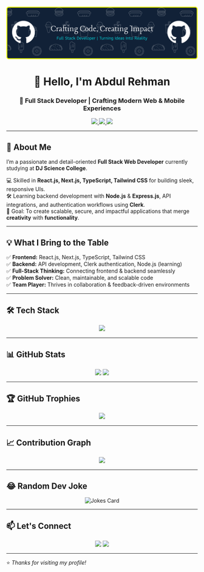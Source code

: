 <p align="center">
  <img src="https://raw.githubusercontent.com/AbdulRehman817/AbdulRehman817/main/header.png" alt="Banner" />
</p>

<h1 align="center">👋 Hello, I'm Abdul Rehman</h1>
<h3 align="center">🚀 Full Stack Developer | Crafting Modern Web & Mobile Experiences</h3>

<p align="center">
  <a href="https://www.linkedin.com/in/abdul-rehman-7aa108328/">
    <img src="https://img.shields.io/badge/LinkedIn-0077B5?style=flat&logo=linkedin&logoColor=white" />
  </a>
  <a href="mailto:abdulrehmanbey1718@gmail.com">
    <img src="https://img.shields.io/badge/Email-D14836?style=flat&logo=gmail&logoColor=white" />
  </a>
  <img src="https://komarev.com/ghpvc/?username=AbdulRehman817&label=Profile%20Views&color=0e75b6&style=flat" />
</p>

---

## 🌟 About Me
I’m a passionate and detail-oriented **Full Stack Web Developer** currently studying at **DJ Science College**.  

💻 Skilled in **React.js, Next.js, TypeScript, Tailwind CSS** for building sleek, responsive UIs.  
🛠 Learning backend development with **Node.js** & **Express.js**, API integrations, and authentication workflows using **Clerk**.  
🎯 Goal: To create scalable, secure, and impactful applications that merge **creativity** with **functionality**.  

---

## 💡 What I Bring to the Table
✅ **Frontend:** React.js, Next.js, TypeScript, Tailwind CSS  
✅ **Backend:** API development, Clerk authentication, Node.js (learning)  
✅ **Full-Stack Thinking:** Connecting frontend & backend seamlessly  
✅ **Problem Solver:** Clean, maintainable, and scalable code  
✅ **Team Player:** Thrives in collaboration & feedback-driven environments  

---

## 🛠 Tech Stack
<p align="center">
  <img src="https://skillicons.dev/icons?i=html,css,js,ts,react,next,tailwind,nodejs,express,mongodb,firebase,git,github" />
</p>

---

## 📊 GitHub Stats
<p align="center">
  <img src="https://github-readme-stats.vercel.app/api?username=AbdulRehman817&show_icons=true&theme=tokyonight&hide_border=true" height="150" />
  <img src="https://github-readme-stats.vercel.app/api/top-langs/?username=AbdulRehman817&layout=compact&theme=tokyonight&hide_border=true" height="150" />
</p>

---

## 🏆 GitHub Trophies
<p align="center">
  <img src="https://github-profile-trophy.vercel.app/?username=AbdulRehman817&theme=tokyonight&no-frame=true&no-bg=true&margin-w=4" />
</p>

---

## 📈 Contribution Graph
<p align="center">
  <img src="https://github-readme-activity-graph.vercel.app/graph?username=AbdulRehman817&theme=react-dark&hide_border=true" />
</p>

---

## 😂 Random Dev Joke
<p align="center">
  <img src="https://readme-jokes.vercel.app/api?theme=tokyonight" alt="Jokes Card" />
</p>

---

## 📫 Let's Connect
<p align="center">
  <a href="https://www.linkedin.com/in/abdul-rehman-7aa108328/"><img src="https://img.shields.io/badge/LinkedIn-0077B5?style=for-the-badge&logo=linkedin&logoColor=white"/></a>
  <a href="mailto:abdulrehmanbey1718@gmail.com"><img src="https://img.shields.io/badge/Email-D14836?style=for-the-badge&logo=gmail&logoColor=white"/></a>
</p>

---

⭐ *Thanks for visiting my profile!*
